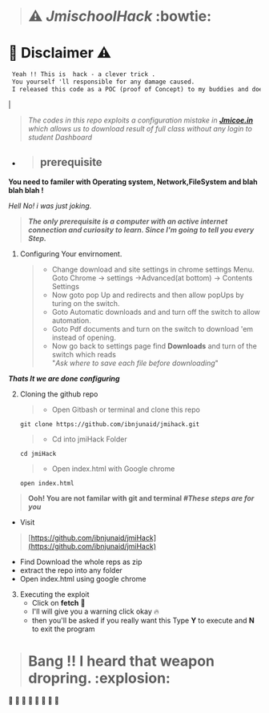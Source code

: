 ># :warning: *JmischoolHack* :bowtie:


# :construction: Disclaimer :warning: 


```html                                               
 Yeah !! This is  hack - a clever trick .              
 You yourself 'll responsible for any damage caused.    
 I released this code as a POC (proof of Concept) to my buddies and doesnt mean to harm.
```  
|

>_The codes in this repo exploits a configuration mistake in **[Jmicoe.in](https://jmicoe.in)**_      
>_which allows us to download result of full class without any login to student Dashboard_


* >## prerequisite 
__You need to familer with Operating system, Network,FileSystem and blah blah blah !__

_Hell No! i was just joking._

>**_The only prerequisite is a computer with an active internet connection and curiosity to learn.     Since I'm going to tell you every Step._**
1.  Configuring Your envirnoment.
    >* Change download and site settings in chrome settings Menu.\
    Goto Chrome -> settings ->Advanced(at bottom) -> Contents Settings  
    >* Now goto pop Up and redirects and then allow popUps by turing on the switch.
    >* Goto Automatic downloads and and turn off the switch to allow automation.
    >* Goto Pdf documents and turn on the switch to download 'em instead of opening.
    >* Now go back to settings page find __Downloads__ and turn of the switch which reads  
      "_Ask where to save each file before downloading_"
  
   **_Thats It we are done configuring_**

2.  Cloning the github repo
    >* Open Gitbash or terminal and clone this repo 
    ```shell
    git clone https://github.com/ibnjunaid/jmihack.git
    ```
    >* Cd into jmiHack Folder
    ```shell 
    cd jmiHack
    ```
    >* Open index.html with Google chrome
    ```shell 
    open index.html
    ```

  >**Ooh! You are not familar with git and terminal 
  _#These steps are for you_**  
   * Visit  
   >[https://github.com/ibnjunaid/jmiHack](https://github.com/ibnjunaid/jmiHack)
   * Find Download the whole reps as zip
   * extract the repo into any folder 
   * Open index.html using google chrome 
3. Executing the exploit
    * Click on __fetch__ :rocket:
    * I'll will give you a warning click okay :fire:
    * then you'll be asked if you really want this Type __Y__ to execute and __N__ to exit the program 
      
  

># Bang !! I heard that weapon dropring. :explosion:

:tada: :tada: :tada: :tada: :tada: :tada: :tada: :tada:



